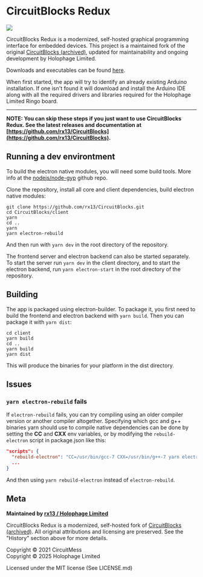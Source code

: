 # CircuitBlocks Redux

<img src="https://old.circuitmess.com/wp-content/uploads/CB-Cover-e1572298172355.png">

CircuitBlocks Redux is a modernized, self-hosted graphical programming interface for embedded devices. This project is a maintained fork of the original [CircuitBlocks (archived)](https://github.com/CircuitMess/CircuitBlocks), updated for maintainability and ongoing development by Holophage Limited.

Downloads and executables can be found [here](https://github.com/rx13/CircuitBlocks/releases/).

When first started, the app will try to identify an already existing Arduino installation. If one isn't found it will download and install the Arduino IDE along with all the required drivers and libraries required for the Holophage Limited Ringo board.

________________________________________________________________________________________________________________________________________

**NOTE: You can skip these steps if you just want to use CircuitBlocks Redux. See the latest releases and documentation at [https://github.com/rx13/CircuitBlocks](https://github.com/rx13/CircuitBlocks).**

## Running a dev environtment

To build the electron native modules, you will need some build tools. More info at the [nodejs/node-gyp](https://github.com/nodejs/node-gyp#installation) github repo.

Clone the repository, install all core and client dependencies, build electron native modules:

```shell script
git clone https://github.com/rx13/CircuitBlocks.git
cd CircuitBlocks/client
yarn
cd ..
yarn
yarn electron-rebuild
```

And then run with ```yarn dev``` in the root directory of the repository.

The frontend server and electron backend can also be started separately. To start the server run ```yarn dev``` in the client directory, and to start the electron backend, run ```yarn electron-start``` in the root directory of the repository.

## Building

The app is packaged using electron-builder. To package it, you first need to build the frontend and electron backend with ```yarn build```. Then you can package it with ```yarn dist```:

```shell script
cd client
yarn build
cd ..
yarn build
yarn dist
```

This will produce the binaries for your platform in the dist directory.

## Issues

### ```yarn electron-rebuild``` fails

If ```electron-rebuild``` fails, you can try compiling using an older compiler version or another compiler altogether. Specifying which gcc and g++ binaries yarn should use to compile native dependencies can be done by setting the **CC** and **CXX** env variables, or by modifying the ```rebuild-electron``` script in package.json like this:

```json
"scripts": {
  "rebuild-electron": "CC=/usr/bin/gcc-7 CXX=/usr/bin/g++-7 yarn electron-rebuild",
  ...
}
```
And then using ```yarn rebuild-electron``` instead of ```electron-rebuild```.

## Meta

**Maintained by [rx13 / Holophage Limited](https://github.com/rx13/CircuitBlocks)**

CircuitBlocks Redux is a modernized, self-hosted fork of [CircuitBlocks (archived)](https://github.com/CircuitMess/CircuitBlocks). All original attributions and licensing are preserved. See the "History" section above for more details.

Copyright © 2021 CircuitMess  
Copyright © 2025 Holophage Limited

Licensed under the MIT license (See LICENSE.md)
